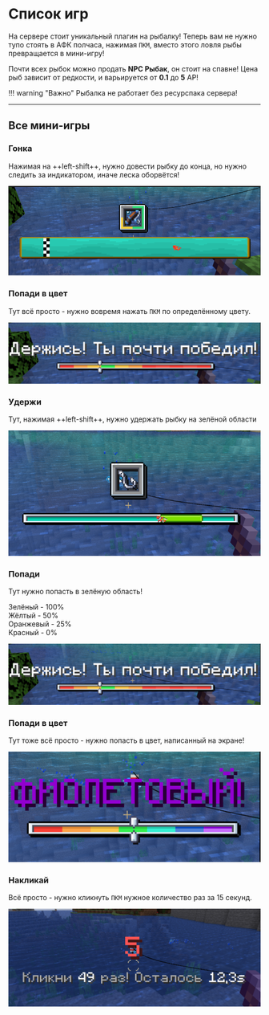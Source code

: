 # Список игр

На сервере стоит уникальный плагин на рыбалку! Теперь вам не нужно тупо стоять в АФК полчаса, нажимая `ПКМ`, вместо этого ловля рыбы превращается в мини-игру!

Почти всех рыбок можно продать **NPC Рыбак**, он стоит на спавне! Цена рыб зависит от редкости, и варьируется от **0.1** до **5** АР! 

!!! warning "Важно"
    Рыбалка не работает без ресурспака сервера!

***

## Все мини-игры

### **Гонка**

Нажимая на ++left-shift++, нужно довести рыбку до конца, но нужно следить за индикатором, иначе леска оборвётся!

![gonka](../../../assets/fishing/gonka.png)

### **Попади в цвет**

Тут всё просто - нужно вовремя нажать `ПКМ` по определённому цвету.

![popadi](../../../assets/fishing/popadi.png)

### **Удержи**

Тут, нажимая ++left-shift++, нужно удержать рыбку на зелёной области

![hold](../../../assets/fishing/hold.png)

### **Попади**

Тут нужно попасть в зелёную область! 

Зелёный - 100%<br>
Жёлтый - 50%<br>
Оранжевый - 25%<br>
Красный - 0%

![popadi](../../../assets/fishing/popadi.png)

### **Попади в цвет**

Тут тоже всё просто - нужно попасть в цвет, написанный на экране!

![color](../../../assets/fishing/colors.png)

### **Накликай**

Всё просто - нужно кликнуть `ПКМ` нужное количество раз за 15 секунд.

![click](../../../assets/fishing/click.png)